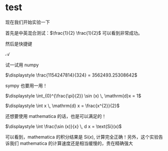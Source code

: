 # test


现在我们开始实验一下

首先是中英混合测试：$\frac{1}{2} \frac{1}{2}$ 可以看到非常成功。

然后是快捷键 

$\mathcal{A}$

试一试用 numpy

$\displaystyle \frac{1154247814}{324} = 3562493.25308642$

sympy 也要用一用！

$\displaystyle \int_{0}^{\frac{\pi}{2}} \sin (x) \, \mathrm{d}x  = 1$

$\displaystyle \int x \, \mathrm{d} x = \frac{x^{2}}{2}$

还想要使用 mathematica 的话，也是可以满足的！

$\displaystyle  \int \frac{\sin (x)}{x} \, d x = \text{Si}(x)$

可以看到，mathematica 的积分结果是 $\text{Si}(x)$,  计算完全正确！另外，这个实验告诉我们 mathematica 的计算速度还是相当缓慢的，贵在精确强大
